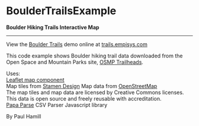 # BoulderTrailsExample

**Boulder Hiking Trails Interactive Map**

---
View the [Boulder Trails](http://trails.empisys.com/) demo online at [trails.empisys.com](http://trails.empisys.com/)

This code example shows Boulder hiking trail data downloaded from the Open Space and Mountain Parks site, [OSMP Trailheads](https://bouldercolorado.gov/open-data/city-of-boulder-osmp-trailheads/).  
  
Uses:  
[Leaflet map component](https://leafletjs.com)  
Map tiles from [Stamen Design](http://maps.stamen.com)
Map data from [OpenStreetMap](https://www.openstreetmap.org)  
The map tiles and map data are licensed by Creative Commons licenses. This data is open source and freely reusable with accreditation.  
[Papa Parse](https://www.papaparse.com) CSV Parser Javascript library  

By Paul Hamill